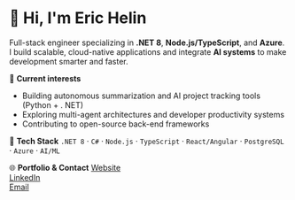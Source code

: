# 👋 Hi, I'm Eric Helin

Full-stack engineer specializing in **.NET 8**, **Node.js/TypeScript**, and **Azure**.  
I build scalable, cloud-native applications and integrate **AI systems** to make development smarter and faster.

🚀 **Current interests**
- Building autonomous summarization and AI project tracking tools (Python + . NET)
- Exploring multi-agent architectures and developer productivity systems
- Contributing to open-source back-end frameworks

🧰 **Tech Stack**
`.NET 8` · `C#` · `Node.js` · `TypeScript` · `React/Angular` · `PostgreSQL` · `Azure` · `AI/ML`

🌐 **Portfolio & Contact**
[Website](https://erichelin.wordpress.com)  
[LinkedIn](https://linkedin.com/in/eric-h-43647620)  
[Email](mailto:your_email@example.com)
